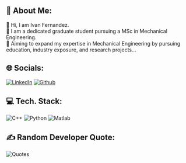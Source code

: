 ## 🚀 About Me:

 👋 Hi, I am  Ivan Fernandez. <br>👀 I am a dedicated graduate student pursuing a MSc in Mechanical Engineering. <br>🔭 Aiming to expand my expertise in Mechanical Engineering by pursuing education, industry exposure, and research projects...<br> 


## 🌐 Socials:
[![LinkedIn](https://img.shields.io/badge/LinkedIn-%230077B5.svg?logo=linkedin&logoColor=white)](https://www.linkedin.com/in/ivanfernandez760/) [![Github](https://img.shields.io/badge/GitHub-%23000.svg?logo=GitHub&logoColor=white)](https://github.com/Ivan-Jesus-Fernandez/) 


## 💻 Tech. Stack:
![C++](https://img.shields.io/badge/c++-%2300599C.svg?style=for-the-badge&logo=c%2B%2B&logoColor=white)
![Python](https://img.shields.io/badge/python-3670A0?style=for-the-badge&logo=python&logoColor=ffdd54) 
![Matlab](https://img.shields.io/badge/matlab-FF6C37?style=for-the-badge&logo=mathworks&logoColor=white)




## ✍️ Random Developer Quote:
![Quotes](https://quotes-github-readme.vercel.app/api?type=horizontal&theme=radical)
